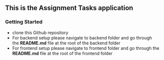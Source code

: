 ## This is the Assignment Tasks application

### Getting Started 
- clone this Github repository
- For backend setup please navigate to backend folder and go through the **README.md** file at the root of the backend folder
- For frontend setup please navigate to frontend folder and go through the **README.md** file at the root of the frontend folder